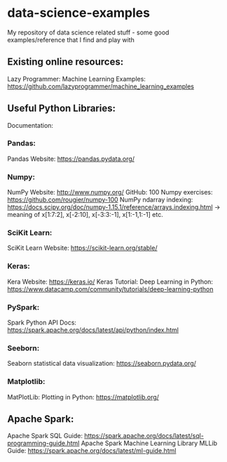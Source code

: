 # data-science-examples
My repository of data science related stuff - some good examples/reference that I find and play with

## Existing online resources:
Lazy Programmer: Machine Learning Examples: https://github.com/lazyprogrammer/machine_learning_examples

## Useful Python Libraries:
Documentation:

### Pandas: 
Pandas Website: https://pandas.pydata.org/

### Numpy: 
NumPy Website: http://www.numpy.org/
GitHub: 100 Numpy exercises: https://github.com/rougier/numpy-100
NumPy ndarray indexing: https://docs.scipy.org/doc/numpy-1.15.1/reference/arrays.indexing.html
  -> meaning of x[1:7:2], x[-2:10], x[-3:3:-1], x[1:-1,1:-1] etc.

### SciKit Learn:
SciKit Learn Website: https://scikit-learn.org/stable/

### Keras:
Kera Website: https://keras.io/
Keras Tutorial: Deep Learning in Python: https://www.datacamp.com/community/tutorials/deep-learning-python

### PySpark:
Spark Python API Docs: https://spark.apache.org/docs/latest/api/python/index.html

### Seeborn:
Seaborn statistical data visualization: https://seaborn.pydata.org/

### Matplotlib:
MatPlotLib: Plotting in Python: https://matplotlib.org/

## Apache Spark:
Apache Spark SQL Guide: https://spark.apache.org/docs/latest/sql-programming-guide.html
Apache Spark Machine Learning Library MLLib Guide: https://spark.apache.org/docs/latest/ml-guide.html
